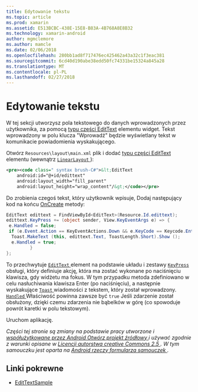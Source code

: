 ```yaml
---
title: Edytowanie tekstu
ms.topic: article
ms.prod: xamarin
ms.assetid: E513BCBC-438E-15E8-B83A-4B768A8E8B32
ms.technology: xamarin-android
author: mgmclemore
ms.author: mamcle
ms.date: 02/06/2018
ms.openlocfilehash: 280bb1ad8f717476ec425462a43a32c1f3eac381
ms.sourcegitcommit: 6cd40d190abe38edd50fc74331be15324a845a28
ms.translationtype: MT
ms.contentlocale: pl-PL
ms.lasthandoff: 02/27/2018
---
```

# <a name="edit-text"></a>Edytowanie tekstu

W tej sekcji utworzysz pola tekstowego do danych wprowadzonych przez użytkownika, za pomocą [typu części EditText](https://developer.xamarin.com/api/type/Android.Widget.EditText/) elementu widget. Tekst wprowadzony w polu klucza "Wprowadź" będzie wyświetlany tekst w komunikacie powiadomienia wyskakującego.

Otwórz <code>Resources\layout\main.xml</code> plik i dodać [typu części EditText](https://developer.xamarin.com/api/type/Android.Widget.EditText/) elementu (wewnątrz [ `LinearLayout` ](https://developer.xamarin.com/api/type/Android.Widget.LinearLayout/)):

```xml
<pre><code class=" syntax brush-C#">&lt;EditText
    android:id="@+id/edittext"
    android:layout_width="fill_parent"
    android:layout_height="wrap_content"/&gt;</code></pre>
```

Do zrobienia czegoś tekst, który użytkownik wpisuje, Dodaj następujący kod na końcu [OnCreate](https://developer.xamarin.com/api/member/Android.App.Activity.OnCreate/) metody:

```csharp
EditText edittext = FindViewById<EditText>(Resource.Id.edittext);
edittext.KeyPress += (object sender, View.KeyEventArgs e) => {
 e.Handled = false;
 if (e.Event.Action == KeyEventActions.Down && e.KeyCode == Keycode.Enter) {
  Toast.MakeText (this, edittext.Text, ToastLength.Short).Show ();
  e.Handled = true;
         }
};
```

To przechwytuje [ `EditText` ](https://developer.xamarin.com/api/type/Android.Widget.EditText/) element na podstawie układu i zestawy [ `KeyPress` ](https://developer.xamarin.com/api/event/Android.Views.View.KeyPress/) obsługi, który definiuje akcję, która ma zostać wykonane po naciśnięciu klawisza, gdy widżetu ma fokus. W tym przypadku metoda zdefiniowano w celu nasłuchiwania klawisza Enter (po naciśnięciu), a następnie wyskakujące [ `Toast` ](https://developer.xamarin.com/api/type/Android.Widget.Toast/) wiadomości z tekstem, który został wprowadzony. [ `Handled` ](https://developer.xamarin.com/api/property/Android.Views.View+KeyEventArgs.Handled/) Właściwość powinna zawsze być `true` Jeśli zdarzenie został obsłużony, dzięki czemu zdarzenia nie bąbelków w górę (co spowoduje powrót karetki w polu tekstowym).

Uruchom aplikację.

*Części tej stronie są zmiany na podstawie pracy utworzone i* [ *współużytkowane przez Android Otwórz projekt źródłowy* ](http://code.google.com/policies.html) *i używać zgodnie z warunki opisane w* [ *Licencji autorstwa creative Commons 2.5* ](http://creativecommons.org/licenses/by/2.5/) *. W tym samouczku jest oparta na* [ *Android rzeczy formularza samouczek* ](http://developer.android.com/resources/tutorials/views/hello-formstuff.html) *.*



## <a name="related-links"></a>Linki pokrewne

- [EditTextSample](https://developer.xamarin.com/samples/monodroid/UserInterface/EditTextSample/)
